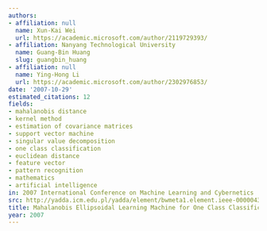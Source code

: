 ```yaml
---
authors:
- affiliation: null
  name: Xun-Kai Wei
  url: https://academic.microsoft.com/author/2119729393/
- affiliation: Nanyang Technological University
  name: Guang-Bin Huang
  slug: guangbin_huang
- affiliation: null
  name: Ying-Hong Li
  url: https://academic.microsoft.com/author/2302976853/
date: '2007-10-29'
estimated_citations: 12
fields:
- mahalanobis distance
- kernel method
- estimation of covariance matrices
- support vector machine
- singular value decomposition
- one class classification
- euclidean distance
- feature vector
- pattern recognition
- mathematics
- artificial intelligence
in: 2007 International Conference on Machine Learning and Cybernetics
src: http://yadda.icm.edu.pl/yadda/element/bwmeta1.element.ieee-000004370758
title: Mahalanobis Ellipsoidal Learning Machine for One Class Classification
year: 2007
---
```

